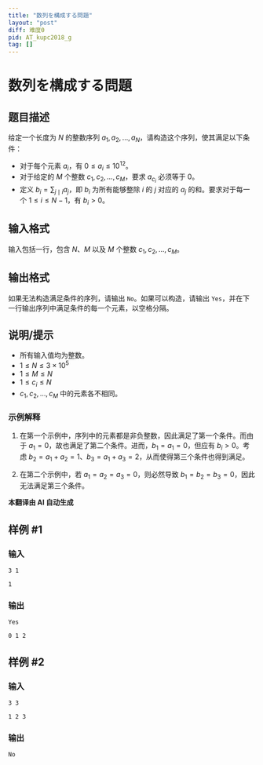 ```yaml
---
title: "数列を構成する問題"
layout: "post"
diff: 难度0
pid: AT_kupc2018_g
tag: []
---
```


# 数列を構成する問題

## 题目描述

给定一个长度为 $N$ 的整数序列 $a_1, a_2, \ldots, a_N$，请构造这个序列，使其满足以下条件：

- 对于每个元素 $a_i$，有 $0 \leq a_i \leq 10^{12}$。
- 对于给定的 $M$ 个整数 $c_1, c_2, \ldots, c_M$，要求 $a_{c_i}$ 必须等于 0。
- 定义 $b_i = \sum_{j \mid i} a_j$，即 $b_i$ 为所有能够整除 $i$ 的 $j$ 对应的 $a_j$ 的和。要求对于每一个 $1 \leq i \leq N-1$，有 $b_i > 0$。

## 输入格式

输入包括一行，包含 $N$、$M$ 以及 $M$ 个整数 $c_1, c_2, \ldots, c_M$。

## 输出格式

如果无法构造满足条件的序列，请输出 `No`。如果可以构造，请输出 `Yes`，并在下一行输出序列中满足条件的每一个元素，以空格分隔。

## 说明/提示

- 所有输入值均为整数。
- $1 \leq N \leq 3 \times 10^5$
- $1 \leq M \leq N$
- $1 \leq c_i \leq N$
- $c_1, c_2, \ldots, c_M$ 中的元素各不相同。

### 示例解释

1. 在第一个示例中，序列中的元素都是非负整数，因此满足了第一个条件。而由于 $a_1 = 0$，故也满足了第二个条件。进而，$b_1 = a_1 = 0$，但应有 $b_i > 0$。考虑 $b_2 = a_1 + a_2 = 1$、$b_3 = a_1 + a_3 = 2$，从而使得第三个条件也得到满足。

2. 在第二个示例中，若 $a_1 = a_2 = a_3 = 0$，则必然导致 $b_1 = b_2 = b_3 = 0$，因此无法满足第三个条件。

 **本翻译由 AI 自动生成**

## 样例 #1

### 输入

```
3 1
1
```

### 输出

```
Yes
0 1 2
```

## 样例 #2

### 输入

```
3 3
1 2 3
```

### 输出

```
No
```

